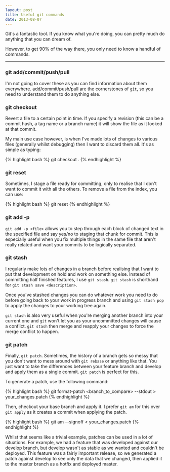 ```yaml
---
layout: post
title: Useful git commands
date: 2013-08-07
---
```


Git's a fantastic tool. If you know what you're doing, you can pretty much do anything that you can dream of.

However, to get 90% of the way there, you only need to know a handful of commands.

<hr />

### git add/commit/push/pull
I'm not going to cover these as you can find information about them everywhere. add/commit/push/pull are the cornerstones of `git`, so you need to understand them to do anything else.

### git checkout <file> <rev>
Revert a file to a certain point in time. If you specify a revision (this can be a commit hash, a tag name or a branch name) it will show the file as it looked at that commit.

My main use case however, is when I've made lots of changes to various files (generally whilst debugging) then I want to discard them all. It's as simple as typing:

{% highlight bash %}
git checkout .
{% endhighlight %}

### git reset <file>
Sometimes, I stage a file ready for committing, only to realise that I don't want to commit it with all the others. To remove a file from the index, you can use:

{% highlight bash %}
git reset <file>
{% endhighlight %}

### git add -p <file>

`git add -p <file>` allows you to step through each block of changed text in the specified file and say yes/no to staging that chunk for commit. This is especially useful when you fix multiple things in the same file that aren't really related and want your commits to be logically separated.

### git stash
I regularly make lots of changes in a branch before realising that I want to put that development on hold and work on something else. Instead of committing half finished features, I use `git stash`. `git stash` is shorthand for `git stash save <description>`.

Once you've stashed changes you can do whatever work you need to do before going back to your work in progress branch and using `git stash pop` to apply the changes to your working tree again.

`git stash` is also very useful when you're merging another branch into your current one and `git` won't let you as your uncommitted changes will cause a conflict. `git stash` then merge and reapply your changes to force the merge conflict to happen.

### git patch

Finally, `git patch`. Sometimes, the history of a branch gets so messy that you don't want to mess around with `git rebase` or anything like that. You just want to take the differences between your feature branch and develop and apply them as a single commit. `git patch` is perfect for this.

To generate a patch, use the following command:

{% highlight bash %}
git format-patch <branch_to_compare> --stdout > your_changes.patch
{% endhighlight %}

Then, checkout your base branch and apply it. I prefer `git am` for this over `git apply` as it creates a commit when applying the patch.

{% highlight bash %}
git am --signoff < your_changes.patch
{% endhighlight %}

Whilst that seems like a trivial example, patches can be used in a lot of situations. For example, we had a feature that was developed against our develop branch, but develop wasn't as stable as we wanted and couldn't be deployed. This feature was a fairly important release, so we generated a patch against develop to see only the data that we changed, then applied it to the master branch as a hotfix and deployed master.
